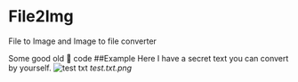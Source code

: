 # File2Img
File to Image and Image to file converter

Some good old 🍝 code
##Example
Here I have a secret text you can convert by yourself.
![test txt](https://user-images.githubusercontent.com/128378374/236938498-a587a901-6c50-4e09-9450-978fc5ca8293.png)
*test.txt.png*
